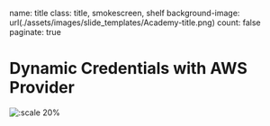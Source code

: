 name: title
class: title, smokescreen, shelf
background-image: url(./assets/images/slide_templates/Academy-title.png)
count: false
paginate: true

# Dynamic Credentials with AWS Provider
<!-- Image example -->
![:scale 20%](./assets/logos/HashiCorp_Enterprise_Academy_Vertical_White_RGB.png)



<!-- Presenter notes go here -->

